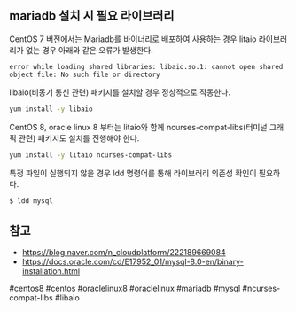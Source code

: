 ## mariadb 설치 시 필요 라이브러리

CentOS 7 버전에서는 Mariadb를 바이너리로 배포하여 사용하는 경우 
litaio 라이브러리가 없는 경우 아래와 같은 오류가 발생한다. 

```
error while loading shared libraries: libaio.so.1: cannot open shared object file: No such file or directory
```

libaio(비동기 통신 관련) 패키지를 설치할 경우 정상적으로 작동한다.

```sh
yum install -y libaio
```

CentOS 8, oracle linux 8 부터는 litaio와 함께 ncurses-compat-libs(터미널 그래픽 관련) 패키지도 설치를 진행해야 한다.


```sh
yum install -y litaio ncurses-compat-libs
```

특정 파일이 실행되지 않을 경우 ldd 명령어를 통해 라이브러리 의존성 확인이 필요하다.

```sh 
$ ldd mysql 
```


## 참고

  - https://blog.naver.com/n_cloudplatform/222189669084
  - https://docs.oracle.com/cd/E17952_01/mysql-8.0-en/binary-installation.html

#centos8 #centos #oraclelinux8 #oraclelinux #mariadb #mysql #ncurses-compat-libs #libaio